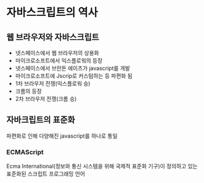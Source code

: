# 자바스크립트의 역사

## 웹 브라우저와 자바스크립트

- 넷스페이스에서 웹 브라우저의 상용화
- 마이크로소프트에서 익스플로워의 등장
- 넷스페이스에서 브란돈 에이츠가  javascript를 개발
- 마이크로소프트에 Jscrip로 커스텀하는 등 파편화 됨
- 1차 브라우저 전쟁(익스플로워 승)
- 크롬의 등장
- 2차 브라우저 전쟁(크롬 승)




## 자바크립트의 표준화
파편화로 인해 다양해진 javascript를 하나로 통일
### ECMAScript
Ecma International(정보와 통신 시스템을 위해 국제적 표준화 기구)이 정의하고 있는 표준화된 스크립트 프로그래밍 언어